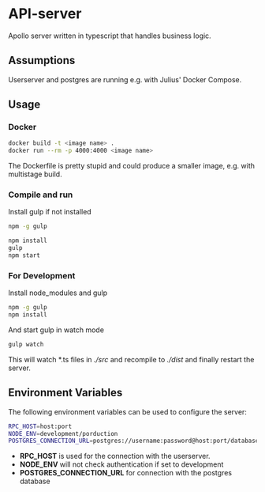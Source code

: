 # API-server
Apollo server written in typescript that handles business logic.
## Assumptions
Userserver and postgres are running e.g. with Julius' Docker Compose.
## Usage
### Docker
```bash
docker build -t <image name> .
docker run --rm -p 4000:4000 <image name>
```
The Dockerfile is pretty stupid and could produce a smaller image, e.g. with multistage build.
### Compile and run
Install gulp if not installed
```bash
npm -g gulp
```
```bash
npm install
gulp
npm start
```
### For Development
Install node_modules and gulp
```bash
npm -g gulp
npm install
```
And start gulp in watch mode
```bash
gulp watch
```
This will watch *.ts files in _./src_ and recompile to _./dist_ and finally restart the server.

## Environment Variables
The following environment variables can be used to configure the server:
```bash
RPC_HOST=host:port
NODE_ENV=development/porduction
POSTGRES_CONNECTION_URL=postgres://username:password@host:port/database_name
```
- __RPC_HOST__ is used for the connection with the userserver.
- __NODE_ENV__ will not check authentication if set to development
- __POSTGRES_CONNECTION_URL__ for connection with the postgres database
